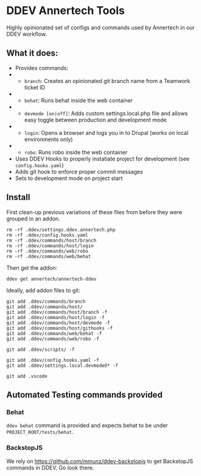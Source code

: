 # DDEV Annertech Tools

Highly opinionated set of configs and commands used by Annertech in our DDEV workflow.

## What it does:

- Provides commands:
- - `branch`: Creates an opinionated git branch name from a Teamwork ticket ID
- - `behat`: Runs behat inside the web container
- - `devmode [on|off]`: Adds custom settings.local.php file and allows easy toggle between production and development mode
- - `login`: Opens a browser and logs you in to Drupal (works on local environments only)
- - `robo`: Runs robo inside the web container
- Uses DDEV Hooks to properly instatiate project for development (see `config.hooks.yaml`)
- Adds git hook to enforce proper commit messages
- Sets to development mode on project start

## Install

First clean-up previous variations of these files from before they were grouped in an addon.
```
rm -rf .ddev/settings.ddev.annertech.php
rm -rf .ddev/config.hooks.yaml
rm -rf .ddev/commands/host/branch
rm -rf .ddev/commands/host/login
rm -rf .ddev/commands/web/robo
rm -rf .ddev/commands/web/behat
```

Then get the addon:
```
ddev get annertech/annertech-ddev
```

Ideally, add addon files to git:
```
git add .ddev/commands/branch
git add .ddev/commands/host/
git add .ddev/commands/host/branch -f
git add .ddev/commands/host/login -f
git add .ddev/commands/host/devmode -f
git add .ddev/commands/host/githooks -f
git add .ddev/commands/web/behat -f
git add .ddev/commands/web/robo -f

git add .ddev/scripts/ -f

git add .ddev/config.hooks.yaml -f
git add .ddev/settings.local.devmodeO* -f

git add .vscode
```

## Automated Testing commands provided

### Behat

`ddev behat` command is provided and expects behat to be under `PROJECT_ROOT/tests/behat`.

### BackstopJS

We rely on https://github.com/mmunz/ddev-backstopjs to get BackstopJS commands in DDEV. Go look there.
